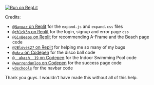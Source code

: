[![Run on Repl.it](https://repl.it/badge/github/VulcanWM/Besuche-Resort)](https://replit.com/@VulcanWM/Besuche-Resort)

Credits:
- [`@Nayoar` on Replit](https://repl.it/@Nayoar) for the `expand.js` and `expand.css` files
- [`@ch1ck3n` on Replit](https://repl.it/@ch1ck3n) for the login, signup and error page `css`
- [`@SixBeeps` on Replit](https://repl.it/@SixBeeps) for recommending A-Frame and the Beach page code
- [`@JBloves27` on Replit](https://repl.it/@JBloves27) for helping me so many of my bugs
- [`@okra` on Codepen](https://codepen.io/okra) for the disco ball code
- [`@__akash__19` on Codepen](https://codepen.io/__akash__19) for the Indoor Swimming Pool code
- [`@warrendunlop` on Codepen](https://codepen.io/warrendunlop) for the success page code
- [`w3schools`](https://www.w3schools.com/) for the navbar code

Thank you guys. I wouldn't have made this without all of this help.